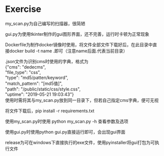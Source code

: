 # Exercise
my_scan.py为自己编写的扫描器，很简陋  
  
gui.py为使用tkinter制作的gui图形界面，还不完善，运行时卡顿为正常现象  
  
Dockerfile为制作docker镜像时使用，将文件全部文件下载好后，在此目录中直接docker build -t name .即可（注意name后面.代表当前目录）  
  
.json文件为识别cms时使用的字典，格式为  
            {"cms": "dedecms",  
            "file_type": "css",  
            "type": "md5/patten/keyword",  
            "match_pattern": "[md5值]",  
            "path": "/public/static/css/style.css",  
            "uptime": "2019-05-21 19:03:43"}  
使用时需将其与my_scan.py放到同一目录下，但若自己指定cms字典，便可无视  
  
将文件下载后，pip install -r requirements.txt

使用my_scan.py时使用 python my_scan.py -h 查看参数及选项  
  
使用gui.py时使用python gui.py直接运行即可，会出现gui界面  
  
release为可在windows下直接执行的exe文件，使用pyinstaller将gui打包为可执行文件
